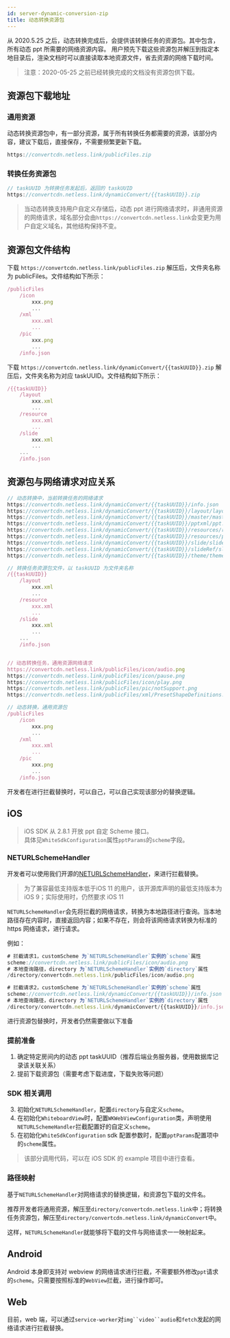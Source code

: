 ```yaml
---
id: server-dynamic-conversion-zip
title: 动态转换资源包
---
```


从 2020.5.25 之后，动态转换完成后，会提供该转换任务的资源包。其中包含，所有动态 ppt 所需要的网络资源内容。
用户预先下载这些资源包并解压到指定本地目录后，渲染文档时可以直接读取本地资源文件，省去资源的网络下载时间。

> 注意：2020-05-25 之前已经转换完成的文档没有资源包供下载。

## 资源包下载地址

### 通用资源

动态转换资源包中，有一部分资源，属于所有转换任务都需要的资源，该部分内容，建议下载后，直接保存，不需要频繁更新下载。

```ts
https://convertcdn.netless.link/publicFiles.zip
```

### 转换任务资源包

```ts
// taskUUID 为转换任务发起后，返回的 taskUUID
https://convertcdn.netless.link/dynamicConvert/{{taskUUID}}.zip
```

> 当动态转换支持用户自定义存储后，动态 ppt 进行网络请求时，非通用资源的网络请求，域名部分会由`https://convertcdn.netless.link`会变更为用户自定义域名，其他结构保持不变。

## 资源包文件结构

下载 `https://convertcdn.netless.link/publicFiles.zip` 解压后，文件夹名称为 publicFiles。文件结构如下所示：

```ts
/publicFiles
    /icon
        xxx.png
        ...
    /xml
        xxx.xml
        ...
    /pic
        xxx.png
        ...
    /info.json
```

下载 `https://convertcdn.netless.link/dynamicConvert/{{taskUUID}}.zip` 解压后，文件夹名称为对应 taskUUID。文件结构如下所示：

```ts
/{{taskUUID}}
    /layout
        xxx.xml
        ...
    /resource
        xxx.xml
        ...
    /slide
        xxx.xml
        ...
    ...
    /info.json
```

## 资源包与网络请求对应关系

```ts
// 动态转换中，当前转换任务的网络请求
https://convertcdn.netless.link/dynamicConvert/{{taskUUID}}/info.json
https://convertcdn.netless.link/dynamicConvert/{{taskUUID}}/layout/layout1.xml
https://convertcdn.netless.link/dynamicConvert/{{taskUUID}}/master/master1.xml
https://convertcdn.netless.link/dynamicConvert/{{taskUUID}}/pptxml/ppt.xml
https://convertcdn.netless.link/dynamicConvert/{{taskUUID}}/resources/resource1.json
https://convertcdn.netless.link/dynamicConvert/{{taskUUID}}/resources/ppt/media/audio1.mp4
https://convertcdn.netless.link/dynamicConvert/{{taskUUID}}/slide/slide1.xml
https://convertcdn.netless.link/dynamicConvert/{{taskUUID}}/slideRef/slideRef1.xml
https://convertcdn.netless.link/dynamicConvert/{{taskUUID}}/theme/theme1.xml

// 转换任务资源包文件，以 taskUUID 为文件夹名称
/{{taskUUID}}
    /layout
        xxx.xml
        ...
    /resource
        xxx.xml
        ...
    /slide
        xxx.xml
        ...
    ...
    /info.json


// 动态转换任务，通用资源网络请求
https://convertcdn.netless.link/publicFiles/icon/audio.png
https://convertcdn.netless.link/publicFiles/icon/pause.png
https://convertcdn.netless.link/publicFiles/icon/play.png
https://convertcdn.netless.link/publicFiles/pic/notSupport.png
https://convertcdn.netless.link/publicFiles/xml/PresetShapeDefinitions.xml

// 动态转换，通用资源包
/publicFiles
    /icon
        xxx.png
        ...
    /xml
        xxx.xml
        ...
    /pic
        xxx.png
        ...
    /info.json
```

开发者在进行拦截替换时，可以自己，可以自己实现该部分的替换逻辑。

## iOS

>iOS SDK 从 2.8.1 开放 ppt 自定 Scheme 接口。  
>具体见`WhiteSdkConfiguration`属性`pptParams`的`scheme`字段。  

### NETURLSchemeHandler

开发者可以使用我们开源的[NETURLSchemeHandler](https://github.com/netless-io/NETURLSchemeHandler)，来进行拦截替换。
>为了兼容最低支持版本低于iOS 11 的用户，该开源库声明的最低支持版本为 iOS 9；实际使用时，仍然要求 iOS 11

`NETURLSchemeHandler`会先将拦截的网络请求，转换为本地路径进行查询。当本地路径存在内容时，直接返回内容；如果不存在，则会将该网络请求转换为标准的 https 网络请求，进行请求。

例如：

```ts
# 拦截请求1，customScheme 为`NETURLSchemeHandler`实例的`scheme`属性
scheme://convertcdn.netless.link/publicFiles/icon/audio.png
# 本地查询路径，directory 为`NETURLSchemeHandler`实例的`directory`属性
/directory/convertcdn.netless.link/publicFiles/icon/audio.png

# 拦截请求2，customScheme 为`NETURLSchemeHandler`实例的`scheme`属性
scheme://convertcdn.netless.link/dynamicConvert/{{taskUUID}}/info.json
# 本地查询路径，directory 为`NETURLSchemeHandler`实例的`directory`属性
/directory/convertcdn.netless.link/dynamicConvert/{{taskUUID}}/info.json
```

进行资源包替换时，开发者仍然需要做以下准备

### 提前准备

1. 确定特定房间内的动态 ppt taskUUID（推荐后端业务服务器，使用数据库记录该关联关系）
2. 提前下载资源包（需要考虑下载进度，下载失败等问题）

### SDK 相关调用
3. 初始化`NETURLSchemeHandler`，配置`directory`与自定义`scheme`。
4. 在初始化`WhiteboardView`时，配置`WKWebViewConfiguration`类，声明使用`NETURLSchemeHandler`拦截配置好的自定义`scheme`。
4. 在初始化`WhiteSdkConfiguration` sdk 配置参数时，配置`pptParams`配置项中的`scheme`属性。

> 该部分调用代码，可以在 iOS SDK 的 example 项目中进行查看。

### 路径映射

基于`NETURLSchemeHandler`对网络请求的替换逻辑，和资源包下载的文件名。

推荐开发者将通用资源，解压至`directory/convertcdn.netless.link`中；将转换任务资源包，解压至`directory/convertcdn.netless.link/dynamicConvert`中。

这样，`NETURLSchemeHandler`就能够将下载的文件与网络请求一一映射起来。

## Android

Android 本身即支持对 webview 的网络请求进行拦截，不需要额外修改`ppt`请求的`scheme`。只需要按照标准的`WebView`拦截，进行操作即可。

## Web

目前，web 端，可以通过`service-worker`对`img``video``audio`和`fetch`发起的网络请求进行拦截替换。